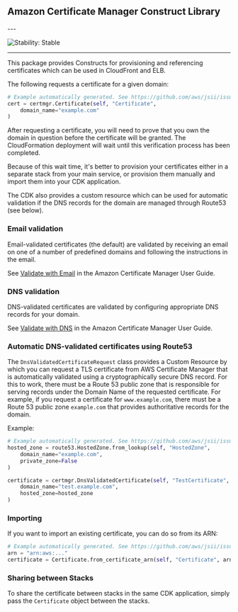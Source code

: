 ## Amazon Certificate Manager Construct Library

<!--BEGIN STABILITY BANNER-->---


![Stability: Stable](https://img.shields.io/badge/stability-Stable-success.svg?style=for-the-badge)

---
<!--END STABILITY BANNER-->

This package provides Constructs for provisioning and referencing
certificates which can be used in CloudFront and ELB.

The following requests a certificate for a given domain:

```python
# Example automatically generated. See https://github.com/aws/jsii/issues/826
cert = certmgr.Certificate(self, "Certificate",
    domain_name="example.com"
)
```

After requesting a certificate, you will need to prove that you own the
domain in question before the certificate will be granted. The CloudFormation
deployment will wait until this verification process has been completed.

Because of this wait time, it's better to provision your certificates
either in a separate stack from your main service, or provision them
manually and import them into your CDK application.

The CDK also provides a custom resource which can be used for automatic
validation if the DNS records for the domain are managed through Route53 (see
below).

### Email validation

Email-validated certificates (the default) are validated by receiving an
email on one of a number of predefined domains and following the instructions
in the email.

See [Validate with Email](https://docs.aws.amazon.com/acm/latest/userguide/gs-acm-validate-email.html)
in the Amazon Certificate Manager User Guide.

### DNS validation

DNS-validated certificates are validated by configuring appropriate DNS
records for your domain.

See [Validate with DNS](https://docs.aws.amazon.com/acm/latest/userguide/gs-acm-validate-dns.html)
in the Amazon Certificate Manager User Guide.

### Automatic DNS-validated certificates using Route53

The `DnsValidatedCertificateRequest` class provides a Custom Resource by which
you can request a TLS certificate from AWS Certificate Manager that is
automatically validated using a cryptographically secure DNS record. For this to
work, there must be a Route 53 public zone that is responsible for serving
records under the Domain Name of the requested certificate. For example, if you
request a certificate for `www.example.com`, there must be a Route 53 public
zone `example.com` that provides authoritative records for the domain.

Example:

```python
# Example automatically generated. See https://github.com/aws/jsii/issues/826
hosted_zone = route53.HostedZone.from_lookup(self, "HostedZone",
    domain_name="example.com",
    private_zone=False
)

certificate = certmgr.DnsValidatedCertificate(self, "TestCertificate",
    domain_name="test.example.com",
    hosted_zone=hosted_zone
)
```

### Importing

If you want to import an existing certificate, you can do so from its ARN:

```python
# Example automatically generated. See https://github.com/aws/jsii/issues/826
arn = "arn:aws:..."
certificate = Certificate.from_certificate_arn(self, "Certificate", arn)
```

### Sharing between Stacks

To share the certificate between stacks in the same CDK application, simply
pass the `Certificate` object between the stacks.
